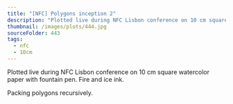 ```yaml
---
title: "[NFC] Polygons inception 2"
description: "Plotted live during NFC Lisbon conference on 10 cm square watercolor paper with fountain pen."
thumbnail: /images/plots/444.jpg
sourceFolder: 443
tags:
  - nfc
  - 10cm
---
```


Plotted live during NFC Lisbon conference on 10 cm square watercolor paper with fountain pen. Fire and ice ink.

Packing polygons recursively.
